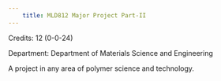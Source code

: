 ```yaml
---
    title: MLD812 Major Project Part-II
---
```

Credits: 12 (0-0-24)

Department: Department of Materials Science and Engineering

A project in any area of polymer science and technology.
